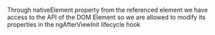 Through nativeElement property from the referenced element we have access to the API of the DOM
Element so we are allowed to modify its properties in the ngAfterViewInit lifecycle hook
